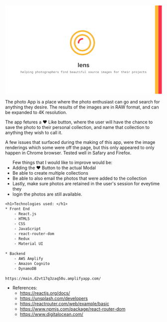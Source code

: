  
 ![lens](lens.png)
 
 
 
 
 
 <p>The photo App is a place where the photo enthusiast can go and search for anything they desire.  The results of the images are in RAW format, and can be expanded to 4K resolution.  </p>

 <p>The app fetures a ♥️ Like button, where the user will have the chance to save the photo to their personal collection, and name that collection to anything they wish to call it. </p>

 <p>A few issues that surfaced during the making of this app, were the image renderings which some were off the page, but this only appeared to only happen in Chrome browser.  Tested well in Safary and Firefox. </p>

 <ul>Few things that I would like to improve would be:
    <li> Adding the ♥️ Button to the actual Modal
    <li>Be able to create multiple collections
    <li>Be able to also email the photos that were added to the collection
    <li>Lastly, make sure photos are retained in the user's session for eveytime they <li>login the photos are still available. 
</ul>

    <h1>Technologies used: </h1>
    * Front End
        - React.js
        - HTML5
        - CSS
        - JavaScript
        - react-router-dom
        - Redux
        - Material UI

    * Backend
        - AWS Amplify
        - Amazon Cognito
        - DynamoDB

    https://main.d2vt17q3zaq50u.amplifyapp.com/

    
* References:
    - https://reactjs.org/docs/
    - https://unsplash.com/developers
    - https://reactrouter.com/web/example/basic
    - https://www.npmjs.com/package/react-router-dom
    - https://www.digitalocean.com/


